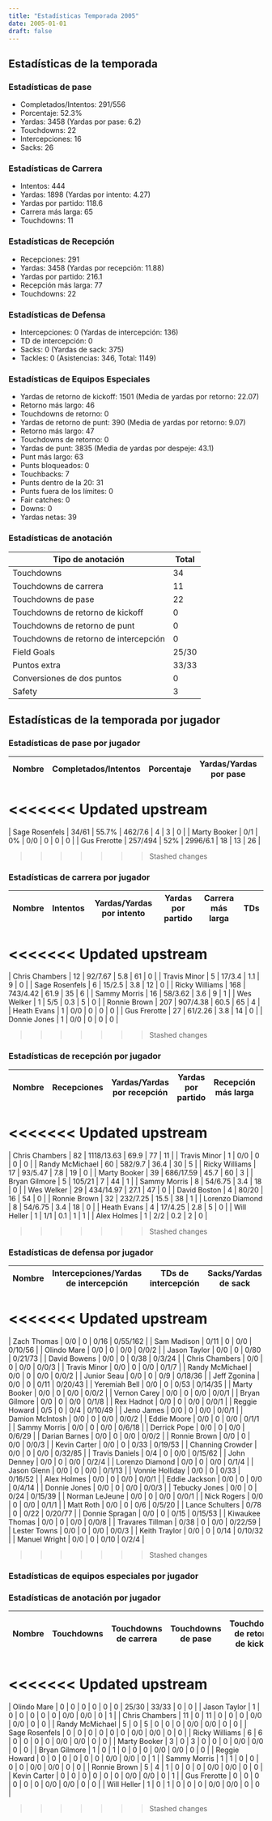 ```yaml
---
title: "Estadísticas Temporada 2005"
date: 2005-01-01
draft: false
---
```


## Estadísticas de la temporada
### Estadísticas de pase
* Completados/Intentos: 291/556
* Porcentaje: 52.3%
* Yardas: 3458 (Yardas por pase: 6.2)
* Touchdowns: 22
* Intercepciones: 16
* Sacks: 26

### Estadísticas de Carrera
* Intentos: 444
* Yardas: 1898 (Yardas por intento: 4.27)
* Yardas por partido: 118.6
* Carrera más larga: 65
* Touchdowns: 11

### Estadísticas de Recepción
* Recepciones: 291
* Yardas: 3458 (Yardas por recepción: 11.88)
* Yardas por partido: 216.1
* Recepción más larga: 77
* Touchdowns: 22

### Estadísticas de Defensa
* Intercepciones: 0 (Yardas de intercepción: 136)
* TD de intercepción: 0
* Sacks: 0 (Yardas de sack: 375)
* Tackles: 0 (Asistencias: 346, Total: 1149)

### Estadísticas de Equipos Especiales
* Yardas de retorno de kickoff: 1501 (Media de yardas por retorno: 22.07)
* Retorno más largo: 46
* Touchdowns de retorno: 0
* Yardas de retorno de punt: 390 (Media de yardas por retorno: 9.07)
* Retorno más largo: 47
* Touchdowns de retorno: 0
* Yardas de punt: 3835 (Media de yardas por despeje: 43.1)
* Punt más largo: 63
* Punts bloqueados: 0
* Touchbacks: 7
* Punts dentro de la 20: 31
* Punts fuera de los límites: 0
* Fair catches: 0
* Downs: 0
* Yardas netas: 39

### Estadísticas de anotación
| Tipo de anotación | Total |
|-------------------|-------|
| Touchdowns | 34 |
| Touchdowns de carrera | 11 |
| Touchdowns de pase | 22 |
| Touchdowns de retorno de kickoff | 0 |
| Touchdowns de retorno de punt | 0 |
| Touchdowns de retorno de intercepción | 0 |
| Field Goals | 25/30 |
| Puntos extra | 33/33 |
| Conversiones de dos puntos | 0 |
| Safety | 3 |

## Estadísticas de la temporada por jugador
### Estadísticas de pase por jugador
| Nombre | Completados/Intentos | Porcentaje | Yardas/Yardas por pase | TDs | Intercepciones | Sacks |
|--------|----------------------|------------|------------------------|-----|----------------|-------|
<<<<<<< Updated upstream
=======
| Sage Rosenfels | 34/61 | 55.7% | 462/7.6 | 4 | 3 | 0 |
| Marty Booker | 0/1 | 0% | 0/0 | 0 | 0 | 0 |
| Gus Frerotte | 257/494 | 52% | 2996/6.1 | 18 | 13 | 26 |
>>>>>>> Stashed changes


### Estadísticas de carrera por jugador
| Nombre | Intentos | Yardas/Yardas por intento | Yardas por partido | Carrera más larga | TDs |
|--------|----------|--------------------------|--------------------|-------------------|-----|
<<<<<<< Updated upstream
=======
| Chris Chambers | 12 | 92/7.67 | 5.8 | 61 | 0 |
| Travis Minor | 5 | 17/3.4 | 1.1 | 9 | 0 |
| Sage Rosenfels | 6 | 15/2.5 | 3.8 | 12 | 0 |
| Ricky Williams | 168 | 743/4.42 | 61.9 | 35 | 6 |
| Sammy Morris | 16 | 58/3.62 | 3.6 | 9 | 1 |
| Wes Welker | 1 | 5/5 | 0.3 | 5 | 0 |
| Ronnie Brown | 207 | 907/4.38 | 60.5 | 65 | 4 |
| Heath Evans | 1 | 0/0 | 0 | 0 | 0 |
| Gus Frerotte | 27 | 61/2.26 | 3.8 | 14 | 0 |
| Donnie Jones | 1 | 0/0 | 0 | 0 | 0 |
>>>>>>> Stashed changes


### Estadísticas de recepción por jugador
| Nombre | Recepciones | Yardas/Yardas por recepción | Yardas por partido | Recepción más larga | TDs |
|--------|-------------|----------------------------|--------------------|---------------------|-----|
<<<<<<< Updated upstream
=======
| Chris Chambers | 82 | 1118/13.63 | 69.9 | 77 | 11 |
| Travis Minor | 1 | 0/0 | 0 | 0 | 0 |
| Randy McMichael | 60 | 582/9.7 | 36.4 | 30 | 5 |
| Ricky Williams | 17 | 93/5.47 | 7.8 | 19 | 0 |
| Marty Booker | 39 | 686/17.59 | 45.7 | 60 | 3 |
| Bryan Gilmore | 5 | 105/21 | 7 | 44 | 1 |
| Sammy Morris | 8 | 54/6.75 | 3.4 | 18 | 0 |
| Wes Welker | 29 | 434/14.97 | 27.1 | 47 | 0 |
| David Boston | 4 | 80/20 | 16 | 54 | 0 |
| Ronnie Brown | 32 | 232/7.25 | 15.5 | 38 | 1 |
| Lorenzo Diamond | 8 | 54/6.75 | 3.4 | 18 | 0 |
| Heath Evans | 4 | 17/4.25 | 2.8 | 5 | 0 |
| Will Heller | 1 | 1/1 | 0.1 | 1 | 1 |
| Alex Holmes | 1 | 2/2 | 0.2 | 2 | 0 |
>>>>>>> Stashed changes


### Estadísticas de defensa por jugador
| Nombre | Intercepciones/Yardas de intercepción | TDs de intercepción | Sacks/Yardas de sack | Tackles/Asistencias/Total |
|--------|--------------------------------------|---------------------|-----------------------|--------------------------|
<<<<<<< Updated upstream
=======
| Zach Thomas | 0/0 | 0 | 0/16 | 0/55/162 |
| Sam Madison | 0/11 | 0 | 0/0 | 0/10/56 |
| Olindo Mare | 0/0 | 0 | 0/0 | 0/0/2 |
| Jason Taylor | 0/0 | 0 | 0/80 | 0/21/73 |
| David Bowens | 0/0 | 0 | 0/38 | 0/3/24 |
| Chris Chambers | 0/0 | 0 | 0/0 | 0/0/3 |
| Travis Minor | 0/0 | 0 | 0/0 | 0/1/7 |
| Randy McMichael | 0/0 | 0 | 0/0 | 0/0/2 |
| Junior Seau | 0/0 | 0 | 0/9 | 0/18/36 |
| Jeff Zgonina | 0/0 | 0 | 0/11 | 0/20/43 |
| Yeremiah Bell | 0/0 | 0 | 0/53 | 0/14/35 |
| Marty Booker | 0/0 | 0 | 0/0 | 0/0/2 |
| Vernon Carey | 0/0 | 0 | 0/0 | 0/0/1 |
| Bryan Gilmore | 0/0 | 0 | 0/0 | 0/1/8 |
| Rex Hadnot | 0/0 | 0 | 0/0 | 0/0/1 |
| Reggie Howard | 0/5 | 0 | 0/4 | 0/10/49 |
| Jeno James | 0/0 | 0 | 0/0 | 0/0/1 |
| Damion McIntosh | 0/0 | 0 | 0/0 | 0/0/2 |
| Eddie Moore | 0/0 | 0 | 0/0 | 0/1/1 |
| Sammy Morris | 0/0 | 0 | 0/0 | 0/6/18 |
| Derrick Pope | 0/0 | 0 | 0/0 | 0/6/29 |
| Darian Barnes | 0/0 | 0 | 0/0 | 0/0/2 |
| Ronnie Brown | 0/0 | 0 | 0/0 | 0/0/3 |
| Kevin Carter | 0/0 | 0 | 0/33 | 0/19/53 |
| Channing Crowder | 0/0 | 0 | 0/0 | 0/32/85 |
| Travis Daniels | 0/4 | 0 | 0/0 | 0/15/62 |
| John Denney | 0/0 | 0 | 0/0 | 0/2/4 |
| Lorenzo Diamond | 0/0 | 0 | 0/0 | 0/1/4 |
| Jason Glenn | 0/0 | 0 | 0/0 | 0/1/13 |
| Vonnie Holliday | 0/0 | 0 | 0/33 | 0/16/52 |
| Alex Holmes | 0/0 | 0 | 0/0 | 0/0/1 |
| Eddie Jackson | 0/0 | 0 | 0/0 | 0/4/14 |
| Donnie Jones | 0/0 | 0 | 0/0 | 0/0/3 |
| Tebucky Jones | 0/0 | 0 | 0/24 | 0/15/39 |
| Norman LeJeune | 0/0 | 0 | 0/0 | 0/0/1 |
| Nick Rogers | 0/0 | 0 | 0/0 | 0/1/1 |
| Matt Roth | 0/0 | 0 | 0/6 | 0/5/20 |
| Lance Schulters | 0/78 | 0 | 0/22 | 0/20/77 |
| Donnie Spragan | 0/0 | 0 | 0/15 | 0/15/53 |
| Kiwaukee Thomas | 0/0 | 0 | 0/0 | 0/0/8 |
| Travares Tillman | 0/38 | 0 | 0/0 | 0/22/59 |
| Lester Towns | 0/0 | 0 | 0/0 | 0/0/3 |
| Keith Traylor | 0/0 | 0 | 0/14 | 0/10/32 |
| Manuel Wright | 0/0 | 0 | 0/10 | 0/2/4 |
>>>>>>> Stashed changes


### Estadísticas de equipos especiales por jugador
<!-- Puedes agregar aquí tablas para KickoffReturn, PuntReturn, Punting, Kicking si lo necesitas -->

### Estadísticas de anotación por jugador
| Nombre | Touchdowns | Touchdowns de carrera | Touchdowns de pase | Touchdowns de retorno de kickoff | Touchdowns de retorno de punt | Touchdowns de retorno de intercepción | Field Goals | Puntos extra | Conversiones de dos puntos | Safety |
|--------|------------|----------------|---------------------|----------------------------------|-------------------------------|----------------------------------|------------|--------------|--------------------------|--------|
<<<<<<< Updated upstream
=======
| Olindo Mare | 0 | 0 | 0 | 0 | 0 | 0 | 25/30 | 33/33 | 0 | 0 |
| Jason Taylor | 1 | 0 | 0 | 0 | 0 | 0 | 0/0 | 0/0 | 0 | 1 |
| Chris Chambers | 11 | 0 | 11 | 0 | 0 | 0 | 0/0 | 0/0 | 0 | 0 |
| Randy McMichael | 5 | 0 | 5 | 0 | 0 | 0 | 0/0 | 0/0 | 0 | 0 |
| Sage Rosenfels | 0 | 0 | 0 | 0 | 0 | 0 | 0/0 | 0/0 | 0 | 0 |
| Ricky Williams | 6 | 6 | 0 | 0 | 0 | 0 | 0/0 | 0/0 | 0 | 0 |
| Marty Booker | 3 | 0 | 3 | 0 | 0 | 0 | 0/0 | 0/0 | 0 | 0 |
| Bryan Gilmore | 1 | 0 | 1 | 0 | 0 | 0 | 0/0 | 0/0 | 0 | 0 |
| Reggie Howard | 0 | 0 | 0 | 0 | 0 | 0 | 0/0 | 0/0 | 0 | 1 |
| Sammy Morris | 1 | 1 | 0 | 0 | 0 | 0 | 0/0 | 0/0 | 0 | 0 |
| Ronnie Brown | 5 | 4 | 1 | 0 | 0 | 0 | 0/0 | 0/0 | 0 | 0 |
| Kevin Carter | 0 | 0 | 0 | 0 | 0 | 0 | 0/0 | 0/0 | 0 | 1 |
| Gus Frerotte | 0 | 0 | 0 | 0 | 0 | 0 | 0/0 | 0/0 | 0 | 0 |
| Will Heller | 1 | 0 | 1 | 0 | 0 | 0 | 0/0 | 0/0 | 0 | 0 |
>>>>>>> Stashed changes
